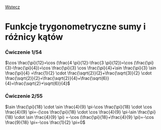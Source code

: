 [Wstecz](../matematyka.md)

# Funkcje trygonometryczne sumy i różnicy kątów

### Ćwiczenie 1/54

$`\cos \frac{\pi}{12}=\cos (\frac{4 \pi}{12}-\frac{3 \pi}{12})=\cos (\frac{\pi}{3}-\frac{\pi}{4})=\cos \frac{\pi}{3} \cos \frac{\pi}{4}+\sin \frac{\pi}{3} \sin \frac{\pi}{4} =\frac{1}{2} \cdot \frac{\sqrt{2}}{2}+\frac{\sqrt{3}}{2} \cdot \frac{\sqrt{2}}{2}=\frac{\sqrt{2}}{4}+\frac{\sqrt{6}}{4}=\frac{\sqrt{2}+\sqrt{6}}{4}`$

### Ćwiczenie 2/55

$`\sin \frac{\pi}{18} \cdot \sin \frac{4}{9} \pi-\cos \frac{\pi}{18} \cdot \cos \frac{4}{9} \pi=-(\cos \frac{\pi}{18} \cdot \cos \frac{4}{9} \pi-\sin \frac{\pi}{18} \cdot \sin \frac{4}{9} \pi) =-\cos (\frac{\pi}{18}+\frac{4}{9} \pi)=-\cos \frac{9}{18} \pi=-\cos \frac{1}{2} \pi=0`$

